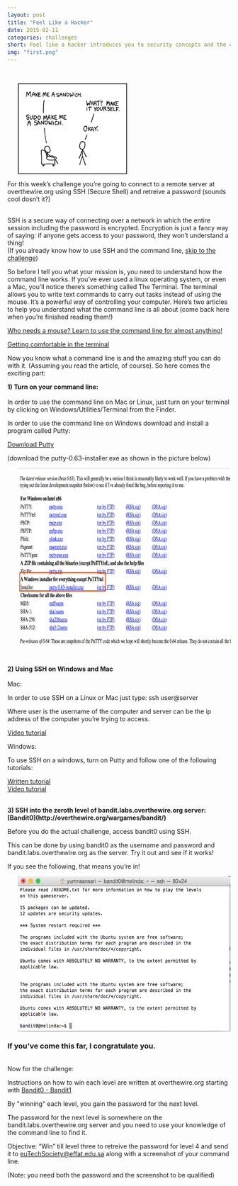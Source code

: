 ```yaml
---
layout: post
title: "Feel Like a Hacker"
date: 2015-02-11
categories: challenges
short: Feel like a hacker introduces you to security concepts and the command line. 
img: "first.png"
---
```

<br>



  <div class="col">
              <ul class="list-inline intro-social-buttons text-center">
                       <img src="/img/challenges/first-1.png" alt="Smiley face" align="middle"> 
               </ul>
  </div>

For this week’s challenge you’re going to connect to a remote server at overthewire.org using SSH (Secure Shell) and retreive a password (sounds cool dosn’t it?)

<br>
SSH is a secure way of connecting over a network in which the entire session including the password is encrypted. Encryption is just a fancy way of saying: if anyone gets access to your password, they won’t understand a thing!

<br>
(If you already know how to use SSH and the command line, <a href="http://euts.github.io/challenges/one#challenge">skip to the challenge</a>)



So before I tell you what your mission is, you need to understand how the command line works. If you’ve ever used a linux operating system, or even a Mac, you’ll notice there’s something called The Terminal. The terminal allows you to write text commands to carry out tasks instead of using the mouse. It’s a powerful way of controlling your computer. Here’s two articles to help you understand what the command line is all about (come back here when you’re finished reading them!)


[Who needs a mouse? Learn to use the command line for almost anything!](http://lifehacker.com/5633909/who-needs-a-mouse-learn-to-use-the-command-line-for-almost-anything)

[Getting comfortable in the terminal](http://www.codecademy.com/blog/72-getting-comfortable-in-the-terminal-linux)


Now you know what a command line is and the amazing stuff you can do with it. (Assuming you read the article, of course). So here comes the exciting part:


<B>1) Turn on your command line:</B> <br><br>
In order to use the command line on Mac or Linux, just turn on your terminal by clicking on Windows/Utilities/Terminal from the Finder. 

In order to use the command line on Windows download and install a program called Putty: 

[Download Putty](http://www.chiark.greenend.org.uk/~sgtatham/putty/download.html)

(download the putty-0.63-installer.exe as shown in the picture below)

<div class="col">
              <ul class="list-inline intro-social-buttons text-center">
                       <img  width="550" height="400" src="/img/challenges/Installing-Putty.png" alt="Smiley face" align="middle"> 
               </ul>
  </div>
<br>

<B>2) Using SSH on Windows and Mac</B><br>
<br>
Mac:

In order to use SSH on a Linux or Mac just type: ssh user@server  

Where user is the username of the computer and server can be the ip address of the computer you’re trying to access. 

[Video tutorial](https://www.youtube.com/watch?v=2t6qRjV42xQ)


Windows:

To use SSH on a windows, turn on Putty and follow one of the following tutorials: 

[Written tutorial](http://internal.math.arizona.edu/services/computing/remote-access/shell/putty)<br>
[Video tutorial](https://www.youtube.com/watch?v=9AlSM9UjLpY)

<br>
<B>3) SSH into the zeroth level of bandit.labs.overthewire.org server: [Bandit0](http://overthewire.org/wargames/bandit/)</B> <br>

Before you do the actual challenge, access bandit0 using SSH. 

This can be done by using bandit0 as the username and password and bandit.labs.overthewire.org as the server.  Try it out and see if it works!


If you see the following, that means you’re in! <br>

<div class="col">
              <ul class="list-inline intro-social-buttons text-center">
                       <img width="500" height="350" src="/img/challenges/Screenshot-bandit-sign-in.png" alt="Smiley face" align="middle"> 
               </ul>
  </div>

<h3 class="list-inline intro-social-buttons text-center">If you’ve come this far, I congratulate you. </h3>
<br>
<div id="challenge">Now for the challenge:</div>

Instructions on how to win each level are written at overthewire.org starting with [Bandit0 - Bandit1](http://overthewire.org/wargames/bandit/bandit1.html)

By "winning" each level, you gain the password for the next level. 

The password for the next level is somewhere on the bandit.labs.overthewire.org server and you need to use your knowledge of the command line to find it. 

Objective: “Win” till level three to retreive the password for level 4 and send it to <a href="mailto:euTechSociety@effat.edu.sa">euTechSociety@effat.edu.sa</a> along with a screenshot of your command line.

(Note: you need both the password and the screenshot to be qualified)


